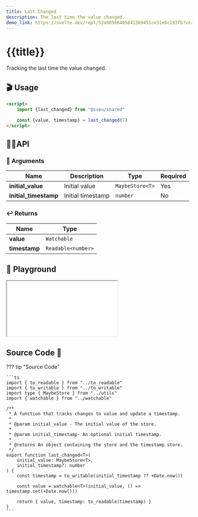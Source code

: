 ```yaml
---
title: Last Changed
description: The last time the value changed.
demo_link: https://svelte.dev/repl/52a90566405641369451ce31e8c193fb?version=3.55.1
---
```


# {{title}}

Tracking the last time the value changed.

## 🎬 Usage

```html
<script>
    import {last_changed} from "@sveu/shared"

    const {value, timestamp} = last_changed(7)
</script>

```

## 👩‍💻API

### 👻 Arguments

| Name                 | Description                                  | Type                  | Required |
| -------------------- | -------------------------------------------- | --------------------- | -------- |
| **initial_value**    | Initial value                                | `MaybeStore<T>`       | Yes      |
| **initial_timestamp**| Initial timestamp                            | `number`              | No       |

### ↩️ Returns

| Name                 | Type                                         |
| -------------------- | -------------------------------------------- |
| **value**            | `Watchable`                                  |
| **timestamp**        | `Readable<number>`                           |

## 🧪 Playground

<iframe class="h-120 w-full" src="{{demo_link}}"></iframe>

## Source Code 👀

??? tip "Source Code"

    ```ts
    import { to_readable } from "../to_readable"
    import { to_writable } from "../to_writable"
    import type { MaybeStore } from "../utils"
    import { watchable } from "../watchable"

    /**
     * A function that tracks changes to value and update a timestamp.
     *
     * @param initial_value - The initial value of the store.
     *
     * @param initial_timestamp- An optional initial timestamp.
     *
     * @returns An object containing the store and the timestamp store.
     */
    export function last_changed<T>(
        initial_value: MaybeStore<T>,
        initial_timestamp?: number
    ) {
        const timestamp = to_writable(initial_timestamp ?? +Date.now())

        const value = watchable<T>(initial_value, () => timestamp.set(+Date.now()))

        return { value, timestamp: to_readable(timestamp) }
    }
    ```
